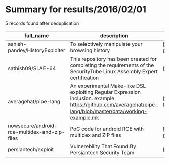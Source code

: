
# Summary for results/2016/02/01
    
5 records found after deduplication

| full_name | description | html_url | matched_list | matched_count | pushed_at | size | stargazers_count | language | forks_count |
|----------------------------------------------|-------------------------------------------------------------------------------------------------------------------------------------------------------------|-----------------------------------------------------------------|--------------------|-----------------|---------------------------|--------|--------------------|------------|---------------|
| ashish-pandey/HistoryExploiter | To selectively manipulate your browsing history | https://github.com/ashish-pandey/HistoryExploiter | ['exploit'] | 1 | 2016-02-01 10:04:21+00:00 | 18 | 3 | Python | 1 |
| sathish09/SLAE-64 | This repository has been created for completing the requirements of the SecurityTube Linux Assembly Expert certification | https://github.com/sathish09/SLAE-64 | ['shellcode'] | 1 | 2016-02-01 05:22:32+00:00 | 1186 | 3 | C | 2 |
| averagehat/pipe-lang | An experimental Make-like DSL exploiting Regular Expression inclusion. example: https://github.com/averagehat/pipe-lang/blob/master/data/working-example.mk | https://github.com/averagehat/pipe-lang | ['exploit'] | 1 | 2016-02-01 04:07:25+00:00 | 26 | 0 | Scala | 0 |
| nowsecure/android-rce-multidex-and-zip-files | PoC code for android RCE with multidex and ZIP files | https://github.com/nowsecure/android-rce-multidex-and-zip-files | ['rce', 'rce poc'] | 2 | 2016-02-01 16:54:50+00:00 | 22145 | 31 | Python | 14 |
| persiantech/exploit | Vulnerebility That Found By Persiantech Security Team | https://github.com/persiantech/exploit | ['exploit'] | 1 | 2016-02-01 22:21:47+00:00 | 0 | 0 | | 0 |
